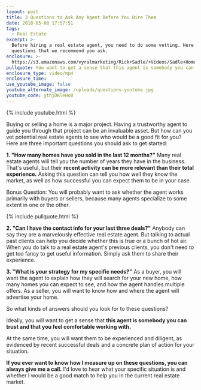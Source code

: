 ```yaml
---
layout: post
title: 3 Questions to Ask Any Agent Before You Hire Them
date: 2018-05-08 17:57:51
tags:
  - Real Estate
excerpt: >-
  Before hiring a real estate agent, you need to do some vetting. Here are the
  questions that we recommend you ask.
enclosure: >-
  https://s3.amazonaws.com/vyralmarketing/Rick+Sadle/+Videos/Sadle+Home+Selling+Team-+3+Questions+to+Ask+Any+Agent+Before+You+Hire+Them.mp4
pullquote: You want to get a sense that this agent is somebody you can trust.
enclosure_type: video/mp4
enclosure_time:
use_youtube_image: false
youtube_alternate_image: /uploads/questions-youtube.jpg
youtube_code: ythjDKleHo0
---
```


{% include youtube.html %}

Buying or selling a home is a major project. Having a trustworthy agent to guide you through that project can be an invaluable asset. But how can you vet potential real estate agents to see who would be a good fit for you? Here are three important questions you should ask to get started:&nbsp;

**1. "How many homes have you sold in the last 12 months?"** Many real estate agents will tell you the number of years they have in the business. That's useful, but their **recent activity can be more relevant than their total experience.** Asking this question can tell you how well they know the market, as well as how successful you can expect them to be in your case.

Bonus Question: You will probably want to ask whether the agent works primarily with buyers or sellers, because many agents specialize to some extent in one or the other.

{% include pullquote.html %}

**2. "Can I have the contact info for your last three deals?"** Anybody can say they are a marvelously effective real estate agent. But talking to actual past clients can help you decide whether this is true or a bunch of hot air. When you do talk to a real estate agent's previous clients, you don't need to get too fancy to get useful information. Simply ask them to share their experience.

**3. "What is your strategy for my specific needs?"** As a buyer, you will want the agent to explain how they will search for your new home, how many homes you can expect to see, and how the agent handles multiple offers. As a seller, you will want to know how and where the agent will advertise your home.

So what kinds of answers should you look for to these questions?

Ideally, you will want to get a sense that **this agent is somebody you can trust and that you feel comfortable working with.**

At the same time, you will want them to be experienced and diligent, as evidenced by recent successful deals and a concrete plan of action for your situation.

**If you ever want to know how I measure up on these questions, you can always give me a call.** I'd love to hear what your specific situation is and whether I would be a good match to help you in the current real estate market.